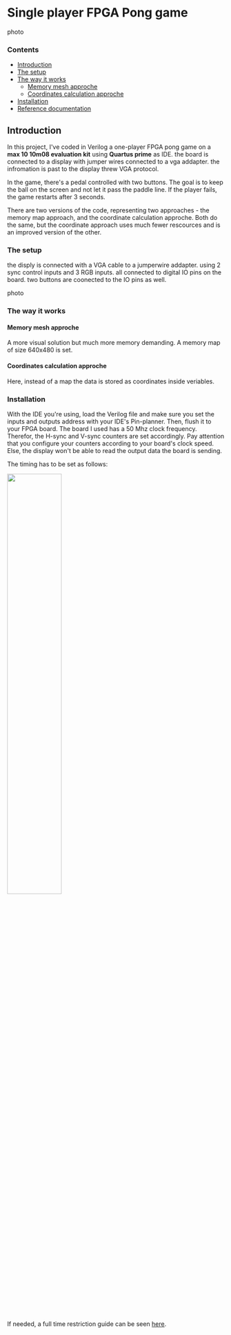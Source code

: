 # Single player FPGA Pong game

photo

### Contents
- [Introduction](#Introduction)
- [The setup](#The-Setup)
- [The way it works](#The-way-it-works)
  - [Memory mesh approche](#Memory-mesh-approche)
  - [Coordinates calculation approche](#Coordinates-calculation-approche)
- [Installation](#installation)
- [Reference documentation](#reference-documentation)

## Introduction
In this project, I've coded in Verilog a one-player FPGA pong game on a **max 10 10m08 evaluation kit** using **Quartus prime** as IDE.
the board is connected to a display with jumper wires connected to a vga addapter. the infromation is past to the display threw VGA protocol.

In the game, there's a pedal controlled with two buttons. The goal is to keep the ball on the screen and not let it pass the paddle line.
If the player fails, the game restarts after 3 seconds.

There are two versions of the code, representing two approaches - the memory map approach, and the coordinate calculation approche. 
Both do the same, but the coordinate approach uses much fewer rescources and is an improved version of the other.

### The setup
the disply is connected with a VGA cable to a jumperwire addapter. using 2 sync control inputs and 3 RGB inputs.
all connected to digital IO pins on the board.
two buttons are coonected to the IO pins as well.

photo

### The way it works
#### Memory mesh approche
A more visual solution but much more memory demanding. A memory map of size 640x480 is set.
#### Coordinates calculation approche
Here, instead of a map the data is stored as coordinates inside veriables. 

### Installation
With the IDE you're using, load the Verilog file and make sure you set the inputs and outputs address with your IDE's Pin-planner. Then, flush it to your FPGA board.
The board I used has a 50 Mhz clock frequency. Therefor, the H-sync and V-sync counters are set accordingly. Pay attention that you configure your counters according to your board's clock speed. Else, the display won't be able to read the output data the board is sending. 

The timing has to be set as follows:

<img src="https://github.com/Talzaidman/Pong/blob/078d2ed1bbc40f8d17dcb29f80c88ef32998d2a8/Photos/Timingtable.png" width=50% height=50%>

If needed, a full time restriction guide can be seen [here](http://javiervalcarce.eu/html/vga-signal-format-timming-specs-en.html).


